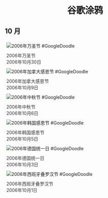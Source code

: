 
<h1 align="center"> 谷歌涂鸦 </h1>




## 10 月

<div class="image">


<img src="https://www.google.com/logos/2006/halloween06.gif" alt="2006年万圣节 #GoogleDoodle" style="margin: 5px"/>
<div class="info" style="font-size: 14px; color:#333333; margin:5px"><div class="title">2006年万圣节</div><div class="date">2006年10月30日</div></div>

<img src="https://www.google.com/logos/2006/thanksgiving_ca06.gif" alt="2006年加拿大感恩节 #GoogleDoodle" style="margin: 5px"/>
<div class="info" style="font-size: 14px; color:#333333; margin:5px"><div class="title">2006年加拿大感恩节</div><div class="date">2006年10月9日</div></div>

<img src="https://lh3.googleusercontent.com/SxvR_MQ1i7ud5ZBvGmQcqZKsLAfd2fDLbSX-pWC3WKO8tRBpLMt1kZ9xofIJbLcGZFiiFQIhj0gA10yVFyquUwVi-2XL7V6OkAoXjFKb=s660" alt="2006年中秋节 #GoogleDoodle" style="margin: 5px"/>
<div class="info" style="font-size: 14px; color:#333333; margin:5px"><div class="title">2006年中秋节</div><div class="date">2006年10月6日</div></div>

<img src="https://lh3.googleusercontent.com/HJOd_uPuLXi5Eh4WV5gmIYd0aO4Kvi5PL1CrgZGbjFHdkinzZF5p3I3KSeYX0yjbj3A9Dj7cyBK3_zJ0v331d-6UEfq-Le5BuW3aEnQA=s660" alt="2006年韩国感恩节 #GoogleDoodle" style="margin: 5px"/>
<div class="info" style="font-size: 14px; color:#333333; margin:5px"><div class="title">2006年韩国感恩节</div><div class="date">2006年10月5日</div></div>

<img src="https://lh3.googleusercontent.com/t0bWtIqO7-df50DgL4Isd9CoDHdwZBC27aMBdkSmU8mkMEU4TosM7n0M8_ygit_NbsMY-jxZwci-wt7tGzfeAYxnCIUJNphvljeUsfUM=s660" alt="2006年德国统一日 #GoogleDoodle" style="margin: 5px"/>
<div class="info" style="font-size: 14px; color:#333333; margin:5px"><div class="title">2006年德国统一日</div><div class="date">2006年10月3日</div></div>

<img src="https://lh3.googleusercontent.com/lz3-P3SGi38f1NJEVFWLDpZpdgRDz0VGc5um_J7mkb4TXAeoJwaxKEWHtk1otU0H7HrrFvhTC6OiOb8EmySKfq3ACxQXeRgUNiGaMTfb=s660" alt="2006年西班牙叠罗汉节 #GoogleDoodle" style="margin: 5px"/>
<div class="info" style="font-size: 14px; color:#333333; margin:5px"><div class="title">2006年西班牙叠罗汉节</div><div class="date">2006年10月1日</div></div>

</div>








